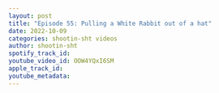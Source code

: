 ```yaml
---
layout: post
title: "Episode 55: Pulling a White Rabbit out of a hat"
date: 2022-10-09
categories: shootin-sht videos
author: shootin-sht
spotify_track_id: 
youtube_video_id: OOW4YQxI6SM
apple_track_id: 
youtube_metadata: 
---
```

